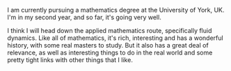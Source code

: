 I am currently pursuing a mathematics degree at the
University of York, UK. I'm in my second year, and so far,
it's going very well.

I think I will head down the applied mathematics route, specifically
fluid dynamics. Like all of mathematics, it's rich, interesting and
has a wonderful history, with some real masters to study. But it
also has a great deal of relevance, as well as interesting things to
do in the real world and some pretty tight links with other things
that I like.
